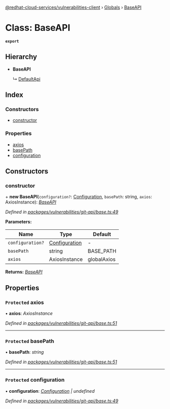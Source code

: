 [@redhat-cloud-services/vulnerabilities-client](../README.md) › [Globals](../globals.md) › [BaseAPI](baseapi.md)

# Class: BaseAPI

**`export`** 

## Hierarchy

* **BaseAPI**

  ↳ [DefaultApi](defaultapi.md)

## Index

### Constructors

* [constructor](baseapi.md#constructor)

### Properties

* [axios](baseapi.md#protected-axios)
* [basePath](baseapi.md#protected-basepath)
* [configuration](baseapi.md#protected-configuration)

## Constructors

###  constructor

\+ **new BaseAPI**(`configuration?`: [Configuration](configuration.md), `basePath`: string, `axios`: AxiosInstance): *[BaseAPI](baseapi.md)*

*Defined in [packages/vulnerabilities/git-api/base.ts:49](https://github.com/leSamo/javascript-clients/blob/master/packages/vulnerabilities/git-api/base.ts#L49)*

**Parameters:**

Name | Type | Default |
------ | ------ | ------ |
`configuration?` | [Configuration](configuration.md) | - |
`basePath` | string | BASE_PATH |
`axios` | AxiosInstance | globalAxios |

**Returns:** *[BaseAPI](baseapi.md)*

## Properties

### `Protected` axios

• **axios**: *AxiosInstance*

*Defined in [packages/vulnerabilities/git-api/base.ts:51](https://github.com/leSamo/javascript-clients/blob/master/packages/vulnerabilities/git-api/base.ts#L51)*

___

### `Protected` basePath

• **basePath**: *string*

*Defined in [packages/vulnerabilities/git-api/base.ts:51](https://github.com/leSamo/javascript-clients/blob/master/packages/vulnerabilities/git-api/base.ts#L51)*

___

### `Protected` configuration

• **configuration**: *[Configuration](configuration.md) | undefined*

*Defined in [packages/vulnerabilities/git-api/base.ts:49](https://github.com/leSamo/javascript-clients/blob/master/packages/vulnerabilities/git-api/base.ts#L49)*
